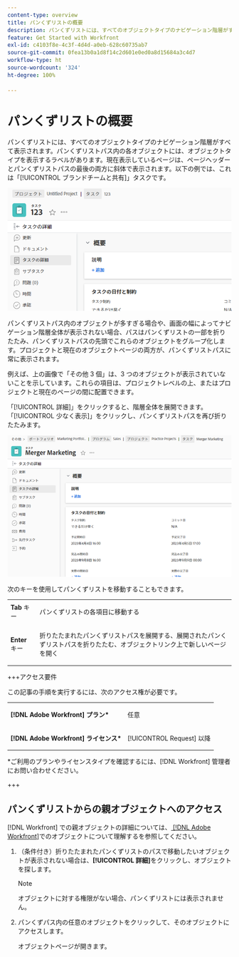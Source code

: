 ```yaml
---
content-type: overview
title: パンくずリストの概要
description: パンくずリストには、すべてのオブジェクトタイプのナビゲーション階層がすべて表示されます。
feature: Get Started with Workfront
exl-id: c4103f8e-4c3f-4d4d-a0eb-628c60735ab7
source-git-commit: 0fea13b0a1d8f14c2d601e0ed0a8d15684a3c4d7
workflow-type: ht
source-wordcount: '324'
ht-degree: 100%

---
```


# パンくずリストの概要

パンくずリストには、すべてのオブジェクトタイプのナビゲーション階層がすべて表示されます。パンくずリストパス内の各オブジェクトには、オブジェクトタイプを表示するラベルがあります。現在表示しているページは、ページヘッダーとパンくずリストパスの最後の両方に斜体で表示されます。以下の例では、これは「[!UICONTROL ブランドチームと共有]」タスクです。

![折りたたまれたパンくずリスト](assets/NWE-collapsed-breadcrumb.png)

パンくずリストパス内のオブジェクトが多すぎる場合や、画面の幅によってナビゲーション階層全体が表示されない場合、パスはパンくずリストの一部を折りたたみ、パンくずリストパスの先頭でこれらのオブジェクトをグループ化します。プロジェクトと現在のオブジェクトページの両方が、パンくずリストパスに常に表示されます。

例えば、上の画像で「その他 3 個」は、3 つのオブジェクトが表示されていないことを示しています。これらの項目は、プロジェクトレベルの上、またはプロジェクトと現在のページの間に配置できます。

「[!UICONTROL 詳細]」をクリックすると、階層全体を展開できます。「[!UICONTROL 少なく表示]」をクリックし、パンくずリストパスを再び折りたたみます。

![展開されたパンくずリスト](assets/NWE-expanded-breadcrumb.png)

次のキーを使用してパンくずリストを移動することもできます。

<table style="table-layout:auto"> 
 <col> 
 <col> 
 <tbody> 
  <tr> 
   <td role="rowheader"><strong>Tab</strong> キー </td> 
   <td> <p>パンくずリストの各項目に移動する</p> </td> 
  </tr> 
  <tr> 
   <td role="rowheader"><strong>Enter</strong> キー </td> 
   <td> <p>折りたたまれたパンくずリストパスを展開する、展開されたパンくずリストパスを折りたたむ、オブジェクトリンク上で新しいページを開く</p> </td> 
  </tr> 
 </tbody> 
</table>

+++アクセス要件

この記事の手順を実行するには、次のアクセス権が必要です。

<table style="table-layout:auto"> 
 <col> 
 </col> 
 <col> 
 </col> 
 <tbody> 
  <tr> 
   <td role="rowheader"><strong>[!DNL Adobe Workfront] プラン*</strong></td> 
   <td> <p>任意</p> </td> 
  </tr> 
  <tr> 
   <td role="rowheader"><strong>[!DNL Adobe Workfront] ライセンス*</strong></td> 
   <td> <p>[!UICONTROL Request] 以降</p> </td> 
  </tr> 
 </tbody> 
</table>

*ご利用のプランやライセンスタイプを確認するには、[!DNL Workfront] 管理者にお問い合わせください。

+++

<!--drafted: this is no longer possible, since we removed Campaigns, but it might come back as part of Maestro: 

## Multi-object breadcrumbs

>[!NOTE]
>
>The information in this article is available only in the Preview environment when you participate in the [!UICONTROL Campaigns] beta program. The functionality described here might not be fully available yet. For more information about current available features and how to enroll, see [Campaigns beta].

Some objects can belong to multiple parent objects. For example, a project can belong to multiple campaigns. In this case, all the campaigns that the project belongs to display in the breadcrumb.

The multi-object listing in the breadcrumb (for example, the campaigns) displays the number of parent objects which expands into a list to display all the campaigns that the project is associated with. For more information, see [Add objects to a campaign](../../manage-work/campaigns/add-objects-to-a-campaign.md).


![Project with multiple campaigns in the breadcrumb](assets/project-with-multiple-campaigns-in-breadcrumb.png)

-->

## パンくずリストからの親オブジェクトへのアクセス

[!DNL Workfront] での親オブジェクトの詳細については、[ [!DNL Adobe Workfront]](../../workfront-basics/navigate-workfront/workfront-navigation/understand-objects.md)でのオブジェクトについて理解するを参照してください。

1. （条件付き）折りたたまれたパンくずリストのパスで移動したいオブジェクトが表示されない場合は、**[!UICONTROL 詳細]**&#x200B;をクリックし、オブジェクトを探します。

   >[!NOTE]
   >
   >オブジェクトに対する権限がない場合、パンくずリストには表示されません。

1. パンくずパス内の任意のオブジェクトをクリックして、そのオブジェクトにアクセスします。

   オブジェクトページが開きます。
